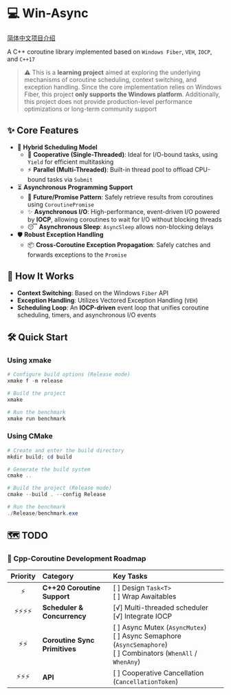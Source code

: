 # 💻 Win-Async

[简体中文项目介绍](README.zh-CN.md)

A C++ coroutine library implemented based on `Windows Fiber`, `VEH`, `IOCP`, and `C++17`

> ⚠️ This is a **learning project** aimed at exploring the underlying mechanisms of coroutine scheduling, context switching, and exception handling. Since the core implementation relies on Windows Fiber, this project **only supports the Windows platform**. Additionally, this project does not provide production-level performance optimizations or long-term community support

## ✨ Core Features

- 🚀 **Hybrid Scheduling Model**
  - 🤝 **Cooperative (Single-Threaded)**: Ideal for I/O-bound tasks, using `Yield` for efficient multitasking
  - ⚡ **Parallel (Multi-Threaded)**: Built-in thread pool to offload CPU-bound tasks via `Submit`
- ⏳ **Asynchronous Programming Support**
  - 🎁 **Future/Promise Pattern**: Safely retrieve results from coroutines using `CoroutinePromise`
  - ✨ **Asynchronous I/O**: High-performance, event-driven I/O powered by **IOCP**, allowing coroutines to wait for I/O without blocking threads
  - 😴 **Asynchronous Sleep**: `AsyncSleep` allows non-blocking delays
- 🛡️ **Robust Exception Handling**
  - 📦 **Cross-Coroutine Exception Propagation**: Safely catches and forwards exceptions to the `Promise`

## 🔧 How It Works

- **Context Switching**: Based on the Windows `Fiber` API
- **Exception Handling**: Utilizes Vectored Exception Handling (`VEH`)
- **Scheduling Loop**: An **IOCP-driven** event loop that unifies coroutine scheduling, timers, and asynchronous I/O events

## 🛠️ Quick Start

### Using xmake

```powershell
# Configure build options (Release mode)
xmake f -m release

# Build the project
xmake

# Run the benchmark
xmake run benchmark
```

### Using CMake

```powershell
# Create and enter the build directory
mkdir build; cd build

# Generate the build system
cmake ..

# Build the project (Release mode)
cmake --build . --config Release

# Run the benchmark
./Release/benchmark.exe
```

## 🗺️ TODO

### 🚀 Cpp-Coroutine Development Roadmap

| Priority | Category | Key Tasks |
| :---: | :--- | :--- |
| ⚡ | **C++20 Coroutine Support** | [ ] Design `Task<T>`<br>[ ] Wrap Awaitables |
| ⚡⚡⚡⚡ | **Scheduler & Concurrency** | [√] Multi-threaded scheduler<br>[√] Integrate IOCP |
| ⚡⚡ | **Coroutine Sync Primitives** | [ ] Async Mutex (`AsyncMutex`)<br>[ ] Async Semaphore (`AsyncSemaphore`)<br>[ ] Combinators (`WhenAll` / `WhenAny`) |
| ⚡⚡⚡ | **API** | [ ] Cooperative Cancellation (`CancellationToken`) |